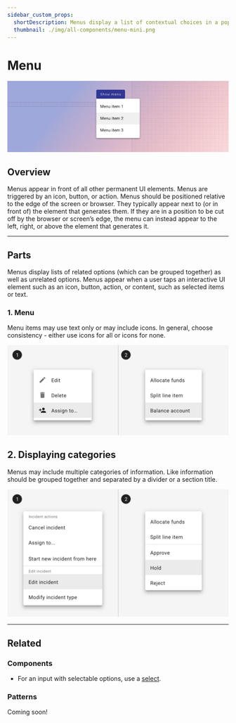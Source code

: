 ```yaml
---
sidebar_custom_props:
  shortDescription: Menus display a list of contextual choices in a pop-up. They appear when users interact with a button, action, or other control.
  thumbnail: ./img/all-components/menu-mini.png
---
```


# Menu

<ComponentVisual storybookUrl="https://forge.tylerdev.io/main/?path=/story/components-menu--default">

![](./images/menu.png)

</ComponentVisual>

## Overview 

Menus appear in front of all other permanent UI elements. Menus are triggered by an icon, button, or action. Menus should be positioned relative to the edge of the screen or browser. They typically appear next to (or in front of) the element that generates them. If they are in a position to be cut off by the browser or screen’s edge, the menu can instead appear to the left, right, or above the element that generates it.

---

## Parts 

Menus display lists of related options (which can be grouped together) as well as unrelated options. Menus appear when a user taps an interactive UI element such as an icon, button, action, or content, such as selected items or text.

### 1. Menu 

Menu items may use text only or may include icons. In general, choose consistency - either use icons for all or icons for none.

<ImageBlock padded={false} caption="1. A dropdown may use icons for familiar actions. <br>2. A dropdown may use text only options for domain specific items.">

![Image of two menus: one with icons and with text only icons](./images/menu-icons.png)

</ImageBlock>

## 2. Displaying categories

Menus may include multiple categories of information. Like information should be grouped together and separated by a divider or a section title.

<ImageBlock padded={false} caption="1. A menu may be divided into sections using section titles. <br>2. A menu may be divided into sections using dividers.">

![Image of two menus: one with section titles and one with dividers.](./images/menu-categories.png)

</ImageBlock>

---

## Related 

### Components 

- For an input with selectable options, use a [select](/components/fields/select).

### Patterns 

Coming soon!
